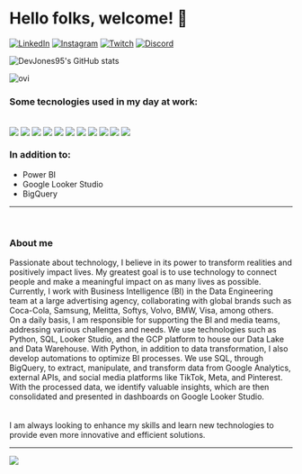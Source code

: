 # Hello folks, welcome!  👋

[![LinkedIn](https://img.shields.io/badge/LinkedIn-0077B5?style=for-the-badge&logo=linkedin&logoColor=white)](https://www.linkedin.com/in/jo%C3%A3o-pedro-assis-56350b17a/)
[![Instagram](https://img.shields.io/badge/Instagram-E4405F?style=for-the-badge&logo=instagram&logoColor=white)](https://www.instagram.com/jp_assiz/)
[![Twitch](https://img.shields.io/badge/Twitch-9146FF?style=for-the-badge&logo=twitch&logoColor=white)](https://www.twitch.tv/joni_bigu)
[![Discord](https://img.shields.io/badge/Discord-7289DA?style=for-the-badge&logo=discord&logoColor=white)](https://discord.com/channels/@me)

![DevJones95's GitHub stats](https://github-readme-stats.vercel.app/api?username=devjones95&show_icons=true&theme=radical)

<img src="https://github-readme-stats.vercel.app/api/top-langs?username=devjones95&show_icons=true&locale=en&layout=compact&theme=chartreuse-dark" alt="ovi" />


### Some tecnologies used in my day at work:

<div style="display: inline-block"><br>
    <img align="center" src="https://img.shields.io/badge/Java-ED8B00?style=for-the-badge&logo=openjdk&logoColor=white">
    <img align="center" src="https://img.shields.io/badge/Spring-6DB33F?style=for-the-badge&logo=spring&logoColor=white">
    <img align="center" src="https://img.shields.io/badge/Python-3776AB?style=for-the-badge&logo=python&logoColor=white">
    <img align="center" src="https://img.shields.io/badge/PyCharm-000000.svg?&style=for-the-badge&logo=PyCharm&logoColor=white">
    <img align="center" src="https://img.shields.io/badge/Colab-F9AB00?style=for-the-badge&logo=googlecolab&color=525252">
    <img align="center" src="https://img.shields.io/badge/Google_Cloud-4285F4?style=for-the-badge&logo=google-cloud&logoColor=white">
    <img align="center" src="https://img.shields.io/badge/MySQL-00000F?style=for-the-badge&logo=mysql&logoColor=white">
    <img align="center" src="https://img.shields.io/badge/SQLite-07405E?style=for-the-badge&logo=sqlite&logoColor=white">
    <img align="center" src="https://img.shields.io/badge/Microsoft_SQL_Server-CC2927?style=for-the-badge&logo=microsoft-sql-server&logoColor=white">
    <img align="center" src="https://img.shields.io/badge/MongoDB-4EA94B?style=for-the-badge&logo=mongodb&logoColor=white">
    <img align="center" src="https://img.shields.io/badge/Google%20Analytics-E37400?style=for-the-badge&logo=google%20analytics&logoColor=white">
</div>
<br>

### In addition to:
<ul>
    <li>Power BI</li>
    <li>Google Looker Studio</li>
    <li>BigQuery</li>
</ul>

<hr>
<br>

### About me
Passionate about technology, I believe in its power to transform realities and positively impact lives. My greatest goal is to use technology to connect people and make a meaningful impact on as many lives as possible.
<br>
Currently, I work with Business Intelligence (BI) in the Data Engineering team at a large advertising agency, collaborating with global brands such as Coca-Cola, Samsung, Melitta, Softys, Volvo, BMW, Visa, among others.
<br>
On a daily basis, I am responsible for supporting the BI and media teams, addressing various challenges and needs. We use technologies such as Python, SQL, Looker Studio, and the GCP platform to house our Data Lake and Data Warehouse. With Python, in addition to data transformation, I also develop automations to optimize BI processes. We use SQL, through BigQuery, to extract, manipulate, and transform data from Google Analytics, external APIs, and social media platforms like TikTok, Meta, and Pinterest. With the processed data, we identify valuable insights, which are then consolidated and presented in dashboards on Google Looker Studio.
<br>
<br>
<br>
I am always looking to enhance my skills and learn new technologies to provide even more innovative and efficient solutions.
<br>
<hr>
<img src="https://github-profile-trophy.vercel.app/?username=devjones95&theme=juicyfresh&no-bg=true" />





